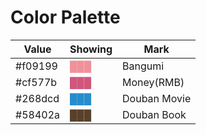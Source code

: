 # Color Palette

<!-- Inspiring by making labels for https://github.com/bGZoCg/2021/issues. -->

|  Value  |           Showing               | Mark |
| ------- | ------------------------------- | ---- |
| #f09199 | <font color="#f09199">███<font> | Bangumi |
| #cf577b | <font color="#cf577b">███<font> | Money(RMB) |
| #268dcd | <font color="#268dcd">███<font> | Douban Movie |
| #58402a | <font color="#58402a">███<font> | Douban Book |